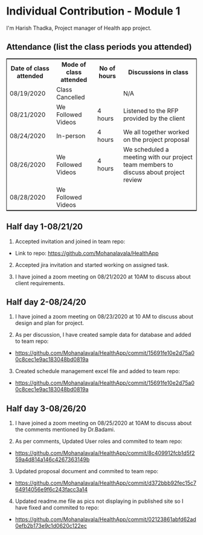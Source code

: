 # Individual Contribution - Module 1

 I'm Harish Thadka, Project manager of Health app project.

## Attendance (list the class periods you attended)

<table style="width:100%;border: 1px solid black;">
<tr>
<th>Date of class attended</th>	
<th>Mode of class attended</th>
<th>No of hours</th>
<th>Discussions in class</th>
</tr>
<tr>
<td>08/19/2020</td>
<td>Class Cancelled</td>
<td> </td>
<td>N/A</td>
</tr>
<tr>
<td>08/21/2020</td>
<td>We Followed Videos</td>
<td> 4 hours</td>  
<td>Listened to the RFP provided by the client</td> 
</tr>
<tr>
<td>08/24/2020</td>
<td>In-person</td>
<td> 4 hours</td>
<td>We all together worked on the project proposal</td>
</tr>
<tr>
<td>08/26/2020</td>
<td>We Followed Videos</td>
<td> 4 hours</td>
<td>We scheduled a meeting with our project team members to discuss about project review</td>
</tr>
<tr>
<td>08/28/2020</td>
<td>We Followed Videos</td>
<td> </td>
<td> </td>
</tr>
</table> 

 ## Half day 1-08/21/20

 1. Accepted invitation and joined in team repo:   
 * Link to repo: https://github.com/Mohanalavala/HealthApp 
 
 2. Accepted jira invitation and started working on assigned task.
 
 3. I have joined a zoom meeting on 08/21/2020 at 10AM to discuss about client requirements. 

 ## Half day 2-08/24/20

 1. I have joined a zoom meeting on 08/23/2020 at 10 AM to discuss about design and plan for project.
 
 2. As per discussion, I have created sample data for database and added to team repo:  
 * https://github.com/Mohanalavala/HealthApp/commit/15691fe10e2d75a00c8cec1e9ac183048bd0819a  
 
 3. Created schedule management excel file and added to team repo:  
 * https://github.com/Mohanalavala/HealthApp/commit/15691fe10e2d75a00c8cec1e9ac183048bd0819a

 ## Half day 3-08/26/20

1. I have joined a zoom meeting on 08/25/2020 at 10AM to discuss about the comments mentioned by Dr.Badami.

2. As per comments, Updated User roles and commited to team repo:
* https://github.com/Mohanalavala/HealthApp/commit/8c409912fcb1d5f259a4d814a146c4267363149b

3. Updated proposal document and commited to team repo:
* https://github.com/Mohanalavala/HealthApp/commit/d372bbb92fec15c764914056e9f6c243facc3a14

4. Updated readme.me file as pics not displaying in published site so I have fixed and commited to repo:
* https://github.com/Mohanalavala/HealthApp/commit/02123861abfd62ad0efb2b173e9c1d0620c122ec
